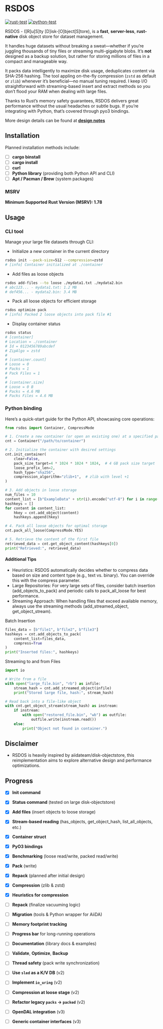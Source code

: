 # RSDOS

[![rust-test](https://img.shields.io/github/actions/workflow/status/unkcpz/rsdos/ci-rust.yml?label=rust-test)](https://github.com/unkcpz/rsdos/actions/workflows/ci-rust.yml)
[![python-test](https://img.shields.io/github/actions/workflow/status/unkcpz/rsdos/ci-python.yml?label=python-test)](https://github.com/unkcpz/rsdos/actions/workflows/ci-python.yml)

RSDOS - ([R]u[S]ty [D]isk-[O]bject[S]tore), is a **fast**, **server-less**, **rust-native** disk object store for dataset management.

It handles huge datasets without breaking a sweat—whether if you’re juggling thousands of tiny files or streaming multi-gigabyte blobs. 
It’s **not** designed as a backup solution, but rather for storing millions of files in a compact and manageable way.

It packs data intelligently to maximize disk usage, deduplicates content via SHA-256 hashing.
The tool appling on-the-fly compression (`zstd` as default or `zlib`) whenever it’s beneficial—no manual tuning required. 
I keep I/O straightforward with streaming-based insert and extract methods so you don’t flood your RAM when dealing with large files. 

Thanks to Rust’s memory safety guarantees, RSDOS delivers great performance without the usual headaches or subtle bugs.
If you’re integrating with Python, that’s covered through pyo3 bindings.

More design details can be found at [**design notes**](https://github.com/unkcpz/rsdos/blob/main/Design.md)

## Installation

Planned installation methods include:

- [ ] **cargo binstall**
- [ ] **cargo install**
- [ ] **curl**
- [ ] **Python library** (providing both Python API and CLI)
- [ ] **Apt / Pacman / Brew** (system packages)

<!-- --- -->
<!---->
<!-- ## Installation -->
<!---->
<!-- You can install **RSDOS** using various methods. Pick whichever approach suits your workflow or distribution: -->
<!---->
<!-- ### 1. Cargo binstall -->
<!---->
<!-- If you have [cargo-binstall](https://github.com/cargo-bins/cargo-binstall) installed: -->
<!-- ```bash -->
<!-- cargo binstall rsdos -->
<!-- ``` -->
<!-- This automatically fetches and installs prebuilt binaries for your platform (if available). -->
<!---->
<!-- ### 2. Cargo install -->
<!---->
<!-- To build from source (requires Rust and Cargo): -->
<!-- ```bash -->
<!-- cargo install rsdos -->
<!-- ``` -->
<!-- This compiles RSDOS locally and places the `rsdos` binary in your Cargo bin directory (often `~/.cargo/bin`). -->
<!---->
<!-- ### 3. Curl (Manual Download) -->
<!---->
<!-- For systems without Rust installed, or if you prefer manual downloads: -->
<!---->
<!-- 1. Visit the [Releases page](https://github.com/unkcpz/rsdos/releases) to find a precompiled binary for your system. -->
<!-- 2. Download via `curl`, for example: -->
<!--    ```bash -->
<!--    curl -LO https://github.com/unkcpz/rsdos/releases/download/vX.Y.Z/rsdos-x86_64-unknown-linux-musl.tar.gz -->
<!--    ``` -->
<!-- 3. Unpack and move the binary into your PATH: -->
<!--    ```bash -->
<!--    tar xvf rsdos-x86_64-unknown-linux-musl.tar.gz -->
<!--    sudo mv rsdos /usr/local/bin/ -->
<!--    ``` -->
<!-- 4. Test the installation: -->
<!--    ```bash -->
<!--    rsdos --help -->
<!--    ``` -->
<!---->
<!-- ### 4. Python Library (PyPI) -->
<!---->
<!-- If you need the Python API or want to use RSDOS via Python scripts or Jupyter notebooks, you can install the Python wrapper: -->
<!---->
<!-- ```bash -->
<!-- pip install rsdos -->
<!-- ``` -->
<!---->
<!-- (This also provides an `rsdos` CLI command if the package is set up accordingly.) -->
<!---->
<!-- ### 5. System Package (Apt / Pacman / Brew) -->
<!---->
<!-- *(Planned; not yet available. Check back for official package links.)* -->
<!---->
<!-- - **Debian/Ubuntu (apt)**   -->
<!--   ```bash -->
<!--   sudo apt-get update -->
<!--   sudo apt-get install rsdos -->
<!--   ``` -->
<!---->
<!-- - **Arch Linux (pacman)**   -->
<!--   ```bash -->
<!--   sudo pacman -S rsdos -->
<!--   ``` -->
<!---->
<!-- - **macOS (Homebrew)**   -->
<!--   ```bash -->
<!--   brew update -->
<!--   brew install rsdos -->
<!--   ``` -->
<!---->
<!-- Once installed, confirm everything is working by running: -->
<!---->
<!-- ```bash -->
<!-- rsdos --version -->
<!-- ``` -->

### MSRV

**Minimum Supported Rust Version (MSRV): 1.78**

## Usage

### CLI tool

Manage your large file datasets through CLI:

- Initialize a new container in the current directory

```bash
rsdos init --pack-size=512 --compression=zstd
# [info] Container initialized at ./container
```

- Add files as loose objects

```bash
rsdos add-files --to loose ./mydata1.txt ./mydata2.bin
# abc123... - mydata1.txt: 1.2 MB
# def456... - mydata2.bin: 3.4 MB
```

- Pack all loose objects for efficient storage

```bash
rsdos optimize pack
# [info] Packed 2 loose objects into pack file #1
```

- Display container status

```bash
rsdos status
# [container]
# Location = ./container
# Id = 0123456789abcdef
# ZipAlgo = zstd
#
# [container.count]
# Loose = 0
# Packs = 1
# Pack Files = 1
#
# [container.size]
# Loose = 0 B
# Packs = 4.6 MB
# Packs Files = 4.6 MB
```

### Python binding

Here’s a quick-start guide for the Python API, showcasing core operations:

```python
from rsdos import Container, CompressMode

# 1. Create a new container (or open an existing one) at a specified path:
cnt = Container("/path/to/container")

# 2. Initialize the container with desired settings
cnt.init_container(
    clear=False,
    pack_size_target=4 * 1024 * 1024 * 1024,  # 4 GB pack size target
    loose_prefix_len=2,
    hash_type="sha256",
    compression_algorithm="zlib+1",  # zlib with level +1
)

# 3. Add objects in loose storage
num_files = 10
content_list = [b"ExampleData" + str(i).encode("utf-8") for i in range(num_files)]
hashkeys = []
for content in content_list:
    hkey = cnt.add_object(content)
    hashkeys.append(hkey)

# 4. Pack all loose objects for optimal storage
cnt.pack_all_loose(CompressMode.YES)

# 5. Retrieve the content of the first file
retrieved_data = cnt.get_object_content(hashkeys[0])
print("Retrieved:", retrieved_data)
```

#### Additional Tips

- Heuristics: RSDOS automatically decides whether to compress data based on size and content type (e.g., text vs. binary). You can override this with the compress parameter.
- Large Repositories: For very large sets of files, consider batch insertion (add_objects_to_pack) and periodic calls to pack_all_loose for best performance.
- Streaming Approach: When handling files that exceed available memory, always use the streaming methods (add_streamed_object, get_object_stream).

Batch Insertion

```python
files_data = [b"file1", b"file2", b"file3"]
hashkeys = cnt.add_objects_to_pack(
    content_list=files_data,
    compress=True
)
print("Inserted files:", hashkeys)
```

Streaming to and from Files

```python
import io

# Write from a file
with open("large_file.bin", "rb") as infile:
    stream_hash = cnt.add_streamed_object(infile)
    print("Stored large file, hash:", stream_hash)

# Read back into a file-like object
with cnt.get_object_stream(stream_hash) as instream:
    if instream:
        with open("restored_file.bin", "wb") as outfile:
            outfile.write(instream.read())
    else:
        print("Object not found in container.")
```

## Disclaimer

- RSDOS is heavily inspired by aiidateam/disk-objectstore, this reimplementation aims to explore alternative design and performance optimizations.

## Progress

- [x] **Init command**  
- [x] **Status command** (tested on large disk-objectstore)  
- [x] **Add files** (insert objects to loose storage)  
- [x] **Stream-based reading** (has_objects, get_object_hash, list_all_objects, etc.)  
- [x] **Container struct**  
- [x] **PyO3 bindings**  
- [x] **Benchmarking** (loose read/write, packed read/write)  
- [x] **Pack** (write)  
- [x] **Repack** (planned after initial design)  
- [x] **Compression** (zlib & zstd)  
- [x] **Heuristics for compression**  
- [ ] **Repack** (finalize vacuuming logic)  
- [ ] **Migration** (tools & Python wrapper for AiiDA)  
- [ ] **Memory footprint tracking**  
- [ ] **Progress bar** for long-running operations  
- [ ] **Documentation** (library docs & examples)  
- [ ] **Validate**, **Optimize**, **Backup**  
- [ ] **Thread safety** (pack write synchronization)  
- [ ] **Use `sled` as a K/V DB** (v2)  
- [ ] **Implement `io_uring`** (v2)  
- [ ] **Compression at loose stage** (v2)  
- [ ] **Refactor legacy `packs` → `packed`** (v2)  
- [ ] **OpenDAL integration** (v3)  
- [ ] **Generic container interfaces** (v3)

